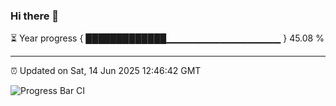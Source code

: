 ### Hi there 👋

⏳ Year progress { █████████████▁▁▁▁▁▁▁▁▁▁▁▁▁▁▁▁▁ } 45.08 %

---

⏰ Updated on Sat, 14 Jun 2025 12:46:42 GMT

![Progress Bar CI](https://github.com/ZhaoGui/ZhaoGui/workflows/Progress%20Bar%20CI/badge.svg)
